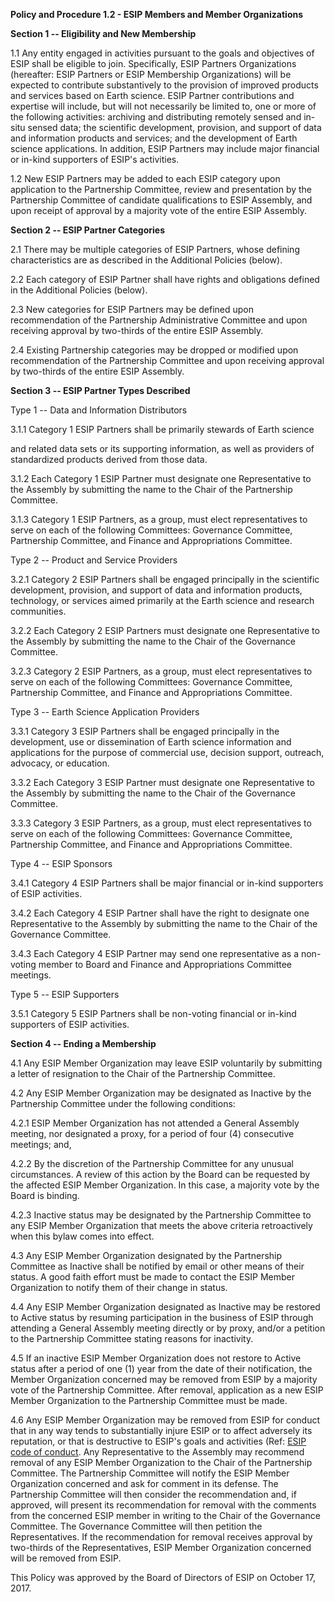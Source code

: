 **Policy and Procedure 1.2 - ESIP Members and Member Organizations**

**Section 1 -- Eligibility and New Membership**

1.1 Any entity engaged in activities pursuant to the goals and
objectives of ESIP shall be eligible to join. Specifically, ESIP
Partners Organizations (hereafter: ESIP Partners or ESIP Membership
Organizations) will be expected to contribute substantively to the
provision of improved products and services based on Earth science.
ESIP Partner contributions and expertise will include, but will not
necessarily be limited to, one or more of the following activities:
archiving and distributing remotely sensed and in-situ sensed data;
the scientific development, provision, and support of data and
information products and services; and the development of Earth
science applications. In addition, ESIP Partners may include major
financial or in-kind supporters of ESIP's activities.

1.2 New ESIP Partners may be added to each ESIP category upon
application to the Partnership Committee, review and presentation by
the Partnership Committee of candidate qualifications to ESIP
Assembly, and upon receipt of approval by a majority vote of the
entire ESIP Assembly.

**Section 2 -- ESIP Partner Categories**

2.1 There may be multiple categories of ESIP Partners, whose defining
characteristics are as described in the Additional Policies (below).

2.2 Each category of ESIP Partner shall have rights and obligations
defined in the Additional Policies (below).

2.3 New categories for ESIP Partners may be defined upon
recommendation of the Partnership Administrative Committee and upon
receiving approval by two-thirds of the entire ESIP Assembly.

2.4 Existing Partnership categories may be dropped or modified upon
recommendation of the Partnership Committee and upon receiving
approval by two-thirds of the entire ESIP Assembly.

**Section 3 -- ESIP Partner Types Described**

Type 1 -- Data and Information Distributors

3.1.1 Category 1 ESIP Partners shall be primarily stewards of Earth
science

and related data sets or its supporting information, as well as
providers of standardized products derived from those data.

3.1.2 Each Category 1 ESIP Partner must designate one Representative to
the Assembly by submitting the name to the Chair of the Partnership
Committee.

3.1.3 Category 1 ESIP Partners, as a group, must elect representatives
to serve on each of the following Committees: Governance Committee,
Partnership Committee, and Finance and Appropriations Committee.

Type 2 -- Product and Service Providers

3.2.1 Category 2 ESIP Partners shall be engaged principally in the
scientific development, provision, and support of data and information
products, technology, or services aimed primarily at the Earth science
and research communities.

3.2.2 Each Category 2 ESIP Partners must designate one Representative to
the Assembly by submitting the name to the Chair of the Governance
Committee.

3.2.3 Category 2 ESIP Partners, as a group, must elect representatives
to serve on each of the following Committees: Governance Committee,
Partnership Committee, and Finance and Appropriations Committee.

Type 3 -- Earth Science Application Providers

3.3.1 Category 3 ESIP Partners shall be engaged principally in the
development, use or dissemination of Earth science information and
applications for the purpose of commercial use, decision support,
outreach, advocacy, or education.

3.3.2 Each Category 3 ESIP Partner must designate one Representative to
the Assembly by submitting the name to the Chair of the Governance
Committee.

3.3.3 Category 3 ESIP Partners, as a group, must elect representatives
to serve on each of the following Committees: Governance Committee,
Partnership Committee, and Finance and Appropriations Committee.

Type 4 -- ESIP Sponsors

3.4.1 Category 4 ESIP Partners shall be major financial or in-kind
supporters of ESIP activities.

3.4.2 Each Category 4 ESIP Partner shall have the right to designate one
Representative to the Assembly by submitting the name to the Chair of
the Governance Committee.

3.4.3 Each Category 4 ESIP Partner may send one representative as a
non-voting member to Board and Finance and Appropriations Committee
meetings.

Type 5 -- ESIP Supporters

3.5.1 Category 5 ESIP Partners shall be non-voting financial or in-kind
supporters of ESIP activities.

**Section 4 -- Ending a Membership**

4.1 Any ESIP Member Organization may leave ESIP voluntarily by
submitting a letter of resignation to the Chair of the Partnership
Committee.

4.2 Any ESIP Member Organization may be designated as Inactive by the
Partnership Committee under the following conditions:

4.2.1 ESIP Member Organization has not attended a General Assembly
meeting, nor designated a proxy, for a period of four (4) consecutive
meetings; and,

4.2.2 By the discretion of the Partnership Committee for any unusual
circumstances. A review of this action by the Board can be requested by
the affected ESIP Member Organization. In this case, a majority vote by
the Board is binding.

4.2.3 Inactive status may be designated by the Partnership Committee to
any ESIP Member Organization that meets the above criteria retroactively
when this bylaw comes into effect.

4.3 Any ESIP Member Organization designated by the Partnership Committee
as Inactive shall be notified by email or other means of their status. A
good faith effort must be made to contact the ESIP Member Organization
to notify them of their change in status.

4.4 Any ESIP Member Organization designated as Inactive may be restored
to Active status by resuming participation in the business of ESIP
through attending a General Assembly meeting directly or by proxy,
and/or a petition to the Partnership Committee stating reasons for
inactivity.

4.5 If an inactive ESIP Member Organization does not restore to Active
status after a period of one (1) year from the date of their
notification, the Member Organization concerned may be removed from ESIP
by a majority vote of the Partnership Committee. After removal,
application as a new ESIP Member Organization to the Partnership
Committee must be made.

4.6 Any ESIP Member Organization may be removed from ESIP for conduct
that in any way tends to substantially injure ESIP or to affect
adversely its reputation, or that is destructive to ESIP's goals and
activities (Ref: [ESIP code of
conduct](https://github.com/ESIPFed/Governance/blob/master/ESIP%20Policies%20and%20Procedures/2.0%20Ethics%20and%20Conduct/ESIP%20P&P%202.1%20Code%20of%20Conduct.md).
Any Representative to the Assembly may recommend removal of any ESIP
Member Organization to the Chair of the Partnership Committee. The
Partnership Committee will notify the ESIP Member Organization concerned
and ask for comment in its defense. The Partnership Committee will then
consider the recommendation and, if approved, will present its
recommendation for removal with the comments from the concerned ESIP
member in writing to the Chair of the Governance Committee. The
Governance Committee will then petition the Representatives. If the
recommendation for removal receives approval by two-thirds of the
Representatives, ESIP Member Organization concerned will be removed from
ESIP.

This Policy was approved by the Board of Directors of ESIP on October
17, 2017.
